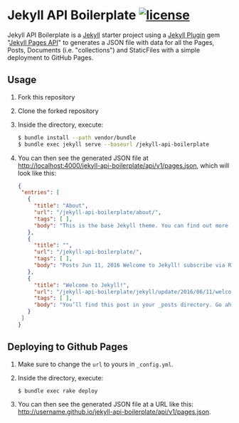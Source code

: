 # Jekyll API Boilerplate [![license](https://img.shields.io/github/license/ixkaito/jekyll-api-boilerplate.svg?maxAge=2592000)](https://github.com/ixkaito/jekyll-api-boilerplate/blob/master/LICENSE)

Jekyll API Boilerplate is a [Jekyll](http://jekyllrb.com/) starter project using a [Jekyll Plugin](http://jekyllrb.com/docs/plugins/) gem "[Jekyll Pages API](https://github.com/18F/jekyll_pages_api)" to generates a JSON file with data for all the Pages, Posts, Documents (i.e. "collections") and StaticFiles with a simple deployment to GitHub Pages.

## Usage

1. Fork this repository

2. Clone the forked repository

3. Inside the directory, execute:

   ```bash
   $ bundle install --path vendor/bundle
   $ bundle exec jekyll serve --baseurl /jekyll-api-boilerplate
   ```

4. You can then see the generated JSON file at [http://localhost:4000/jekyll-api-boilerplate/api/v1/pages.json](http://localhost:4000/jekyll-api-boilerplate/api/v1/pages.json), which will look like this:

   ```json
   {
    "entries": [
      {
        "title": "About",
        "url": "/jekyll-api-boilerplate/about/",
        "tags": [ ],
        "body": "This is the base Jekyll theme. You can find out more info about customizing your Jekyll theme, as well as basic Jekyll usage documentation at jekyllrb.com You can find the source code for the Jekyll new theme at: jglovier / jekyll-new You can find the source code for Jekyll at jekyll / jekyll"
      },
      {
        "title": "",
        "url": "/jekyll-api-boilerplate/",
        "tags": [ ],
        "body": "Posts Jun 11, 2016 Welcome to Jekyll! subscribe via RSS"
      },
      {
        "title": "Welcome to Jekyll!",
        "url": "/jekyll-api-boilerplate/jekyll/update/2016/06/11/welcome-to-jekyll.html",
        "tags": [ ],
        "body": "You’ll find this post in your _posts directory. Go ahead and edit it and re-build the site to see your changes. You can rebuild the site in many different ways, but the most common way is to run jekyll serve, which launches a web server and auto-regenerates your site when a file is updated. To add new posts, simply add a file in the _posts directory that follows the convention YYYY-MM-DD-name-of-post.ext and includes the necessary front matter. Take a look at the source for this post to get an idea about how it works. Jekyll also offers powerful support for code snippets: def print_hi(name) puts \"Hi, #{name}\" end print_hi('Tom') #=> prints 'Hi, Tom' to STDOUT. Check out the Jekyll docs for more info on how to get the most out of Jekyll. File all bugs/feature requests at Jekyll’s GitHub repo. If you have questions, you can ask them on Jekyll Talk."
      }
    ]
   }
   ```

## Deploying to Github Pages

1. Make sure to change the `url` to yours in `_config.yml`.

2. Inside the directory, execute:

   ```bash
   $ bundle exec rake deploy
   ```

3. You can then see the generated JSON file at a URL like this: http://username.github.io/jekyll-api-boilerplate/api/v1/pages.json.
